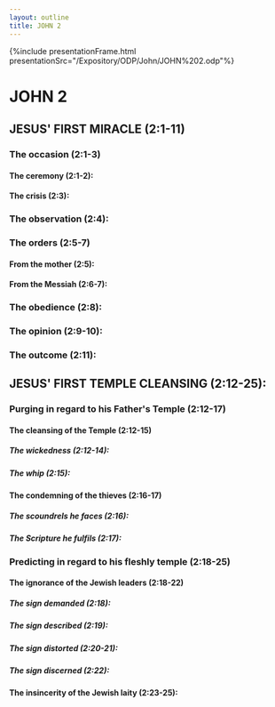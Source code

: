 ```yaml
---
layout: outline
title: JOHN 2
---
```

{%include presentationFrame.html presentationSrc="/Expository/ODP/John/JOHN%202.odp"%}

# JOHN 2
## JESUS\' FIRST MIRACLE (2:1-11) 
###  The occasion (2:1-3) 
####  The ceremony (2:1-2): 
####  The crisis (2:3): 
###  The observation (2:4): 
###  The orders (2:5-7) 
####  From the mother (2:5): 
####  From the Messiah (2:6-7): 
###  The obedience (2:8): 
###  The opinion (2:9-10): 
###  The outcome (2:11): 
## JESUS\' FIRST TEMPLE CLEANSING (2:12-25): 
###  Purging in regard to his Father\'s Temple (2:12-17) 
####  The cleansing of the Temple (2:12-15) 
#####  The wickedness (2:12-14): 
#####  The whip (2:15): 
####  The condemning of the thieves (2:16-17) 
#####  The scoundrels he faces (2:16): 
#####  The Scripture he fulfils (2:17): 
###  Predicting in regard to his fleshly temple (2:18-25) 
####  The ignorance of the Jewish leaders (2:18-22) 
#####  The sign demanded (2:18): 
#####  The sign described (2:19): 
#####  The sign distorted (2:20-21):
#####  The sign discerned (2:22): 
####  The insincerity of the Jewish laity (2:23-25): 
